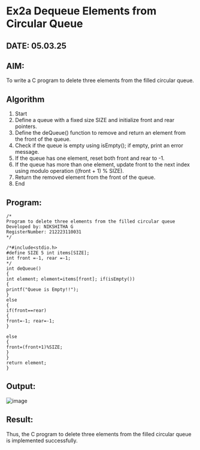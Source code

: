 # Ex2a Dequeue Elements from Circular Queue
## DATE: 05.03.25
## AIM:
To write a C program to delete three elements from the filled circular queue.

## Algorithm
1. Start
2. Define a queue with a fixed size SIZE and initialize front and rear pointers.
3. Define the deQueue() function to remove and return an element from the front of the queue.
4. Check if the queue is empty using isEmpty(); if empty, print an error message.
5. If the queue has one element, reset both front and rear to -1.
6. If the queue has more than one element, update front to the next index using modulo operation ((front + 1) % SIZE).
7. Return the removed element from the front of the queue.
8. End
  
## Program:
```
/*
Program to delete three elements from the filled circular queue
Developed by: NIKSHITHA G
RegisterNumber: 212223110031
*/

/*#include<stdio.h>
#define SIZE 5 int items[SIZE];
int front =-1, rear =-1;
*/
int deQueue()
{
int element; element=items[front]; if(isEmpty())
{
printf("Queue is Empty!!");
}
else
{
if(front==rear)
{
front=-1; rear=-1;
}

else
{
front=(front+1)%SIZE;
}
}
return element;
}
```

## Output:

![image](https://github.com/user-attachments/assets/4f6a9f41-6436-4db4-ad65-2296a33fec5c)

## Result:
Thus, the C program to delete three elements from the filled circular queue is implemented successfully.
